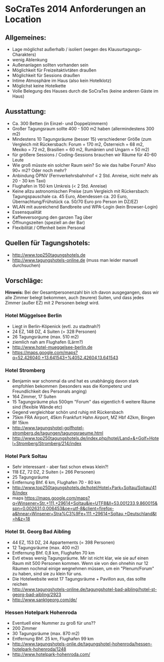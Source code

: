 # SoCraTes 2014 Anforderungen an Location

## Allgemeines:
* Lage möglichst außerhalb / isoliert (wegen des Klausurtagungs-Charakters)
* wenig Ablenkung
* Außenanlagen sollten vorhanden sein
* Möglichkeit für Freizeitaktivtäten draußen 
* Möglichkeit für Sessions draußen
* Intime Atmosphäre im Haus (also kein Hotelklotz)
* Möglichst keine Hotelkette
* Volle Belegung des Hauses durch die SoCraTes (keine anderen Gäste im Haus)

## Ausstattung:
* Ca. 300 Betten (in Einzel- und Doppelzimmern)
* Großer Tagungsraum sollte 400 - 500 m2 haben (allermindestens 300 m2)
* Mindestens 10 Tagungsräume (besser 15) verschiedener Größe 
(zum Vergleich mit Rückersbach: Forum = 170 m2, Österreich = 68 m2, Mexiko = 72 m2, Brasilien = 60 m2, Rumänien und Ungarn = 50 m2)
* für größere Sessions / Coding-Sessions brauchen wir Räume für 40-60 Leute
* Wie groß müsste ein solcher Raum sein? So wie das halbe Forum? Also 90+ m2? Oder noch mehr?
* Anbindung ÖPNV (Fernverkehrsbahnhof < 2 Std. Anreise, nicht mehr als 20 - 30 km Taxi)
* Flughafen in 150 km Umkreis (< 2 Std. Anreise)
* Keine allzu astronomischen Preise 
(zum Vergleich mit Rückersbach: Tagungspauschale ca. 45 Euro, Abendessen ca. 20 Euro, Übernachtung/Frühstück ca. 50/70 Euro pro Person im DZ/EZ)
* WLAN mit ausreichend Bandbreite und WPA-Login (kein Browser-Login)
* Essensqualität
* Kaffeeversorgung den ganzen Tag über
* Öffnungszeiten (speziell an der Bar)
* Flexibilität / Offenheit beim Personal


## Quellen für Tagungshotels:
* http://www.top250tagungshotels.de
* http://www.tagungshotels-online.de (muss man leider manuell durchsuchen)

## Vorschläge:

**Hinweis:** Bei der Gesamtpersonenzahl bin ich davon ausgegangen, dass wir alle Zimmer belegt bekommen, auch (teurere) Suiten, und dass jedes Zimmer (außer EZ) mit 2 Personen belegt wird.

### Hotel Müggelsee Berlin
* Liegt in Berlin-Köpenick (evtl. zu stadtnah?)
* 24 EZ, 148 DZ, 4 Suiten (= 328 Personen)
* 26 Tagungsräume (max. 510 m2)
* ziemlich nah am Flughafen (Lärm?)
* http://www.hotel-mueggelsee-berlin.de
* https://maps.google.com/maps?q=52.426040,+13.641543+%4052.42604,13.641543


### Hotel Stromberg
* Benjamin war schonmal da und hat es unabhängig davon stark empfohlen bekommen (besonders was die Kompetenz und Freundlichkeit des Personals anging)
* 164 Zimmer, 17 Suiten
* 15 Tagungsräume plus 500qm "Forum" das eigentlich 6 weitere Räume sind (flexible Wände etc)
* Gegend vergleichbar schön und ruhig mit Rückersbach
* 75km FRA Airport, 45km Frankfurt Hahn Airport, MZ Hbf 42km, Bingen Bf 15km
* http://www.tagungshotel-golfhotel-stromberg.de/tagungen/tagungsraeume.html
* http://www.top250tagungshotels.de/index.php/hotel/Land+&+Golf+Hotel+Stromberg/Stromberg/214/index


### Hotel Park Soltau
* Sehr interessant - aber fast schon etwas klein?!
* 118 EZ, 72 DZ, 2 Suiten (= 266 Personen)
* 25 Tagungsräume
* Entfernung Bhf. 6 km, Flughafen 70 - 80 km
* http://www.top250tagungshotels.de/hotel/Hotel+Park+Soltau/Soltau/418/index
* maps https://maps.google.com/maps?q=Winsener+Str.+111,+29614+Soltau&ie=UTF8&ll=53.001233,9.860015&spn=0.002631,0.006453&oe=utf-8&client=firefox-a&hnear=Winsener+Stra%C3%9Fe+111,+29614+Soltau,+Deutschland&t=h&z=18


### Hotel St. Georg Bad Aibling
* 44 EZ, 153 DZ, 24 Appartements (= 398 Personen)
* 12 Tagungsräume (max. 400 m2)
* Entfernung Bhf. 0,8 km, Flughafen 70 km
* Evtl etwas wenig Tagungsräume. Mir ist nicht klar, wie sie auf einen Raum mit 500 Personen kommen. Wenn sie von den ohnehin nur 12 Räumen nochmal einige wegnehmen müssen, um ein "Plenum/Forum" zu haben, sind sie zu klein für uns.
* Die Hotelwebsite weist 17 Tagungsräume + Pavillon aus, das sollte reichen
* http://www.tagungshotels-online.de/tagungshotel-bad-aibling/hotel-st-georg-bad-aibling/2923
* http://www.sanktgeorg.com/de/


### Hessen Hotelpark Hohenroda
* Eventuell eine Nummer zu groß für uns??
* 200 Zimmer
* 30 Tagungsräume (max. 870 m2)
* Entfernung Bhf. 25 km, Flughafen 99 km
* http://www.tagungshotels-onlie.de/tagungshotel-hohenroda/hessen-hotelpark-hohenroda/1248
* http://www.hotelpark-hohenroda.com/
